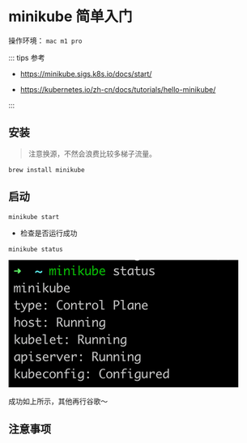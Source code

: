 # minikube 简单入门

操作环境： `mac m1 pro`

::: tips 参考 

* https://minikube.sigs.k8s.io/docs/start/

* https://kubernetes.io/zh-cn/docs/tutorials/hello-minikube/

:::

## 安装

> 注意换源，不然会浪费比较多梯子流量。

```shell
brew install minikube
```





## 启动

```shell
minikube start
```

* 检查是否运行成功

```shell
minikube status
```

![image-20230921202017107](./minikube//image-20230921202017107.png)

成功如上所示，其他再行谷歌～



## 注意事项

